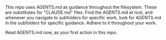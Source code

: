 This repo uses AGENTS.md as guidance throughout the filesystem. These are substitutes for "CLAUDE.md" files. Find the AGENTS.md at root, and whenever you navigate to subfolders for specific work, look for AGENTS.md in the subfolders for specific guidance. Adhere to it throughout your work. 

Read AGENTS.md now, as your first action in this repo.
